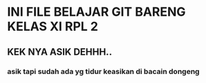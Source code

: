 # INI FILE BELAJAR GIT BARENG KELAS XI RPL 2

## KEK NYA ASIK DEHHH..

### asik tapi sudah ada yg tidur keasikan di bacain dongeng
